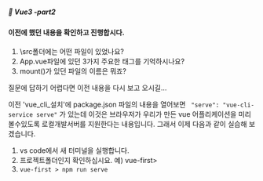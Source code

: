 ##### :cactus: Vue3 -part2

#### 이전에 했던 내용을 확인하고 진행합시다.
1. \src폴더에는 어떤 파일이 있었나요?
2. App.vue파일에 있던 3가지 주요한 태그를 기억하시나요?
3. mount()가 있던 파일의 이름은 뭐죠?

질문에 답하기 어렵다면 이전 내용을 다시 보고 오시길...

이전 'vue_cli_설치'에 package.json 파일의 내용을 열어보면 ```  "serve": "vue-cli-service serve" ``` 가 있는데 이것은  브라우저가 우리가 만든 vue 어플리케이션을 미리 볼수있도록 로컬개발서버를 지원한다는 내용입니다.
그래서 이제 다음과 같이 실습해 보겠습니다.   
1. vs code에서 새 터미널을 실행합니다.
2. 프로젝트폴더인지 확인하십시요. 예) vue-first>
3. ```vue-first > npm run serve ```
